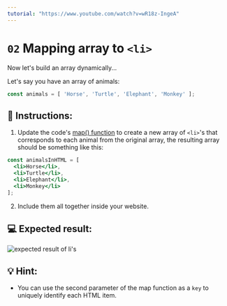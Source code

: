 ```yaml
---
tutorial: "https://www.youtube.com/watch?v=wR18z-IngeA"
---
```


# `02` Mapping array to `<li>`

Now let's build an array dynamically...

Let's say you have an array of animals:

```js
const animals = [ 'Horse', 'Turtle', 'Elephant', 'Monkey' ];
```

## 📝 Instructions:

1. Update the code's [map() function](https://medium.com/poka-techblog/simplify-your-javascript-use-map-reduce-and-filter-bd02c593cc2d) to create a new array of `<li>`'s that corresponds to each animal from the original array, the resulting array should be something like this:

```jsx
const animalsInHTML = [
  <li>Horse</li>,
  <li>Turtle</li>,
  <li>Elephant</li>,
  <li>Monkey</li>
];
```

2. Include them all together inside your website.

## 💻 Expected result:

![expected result of li's](../../.learn/assets/02-1.png?raw=true)

## 💡 Hint:

+ You can use the second parameter of the map function as a `key` to uniquely identify each HTML item.
